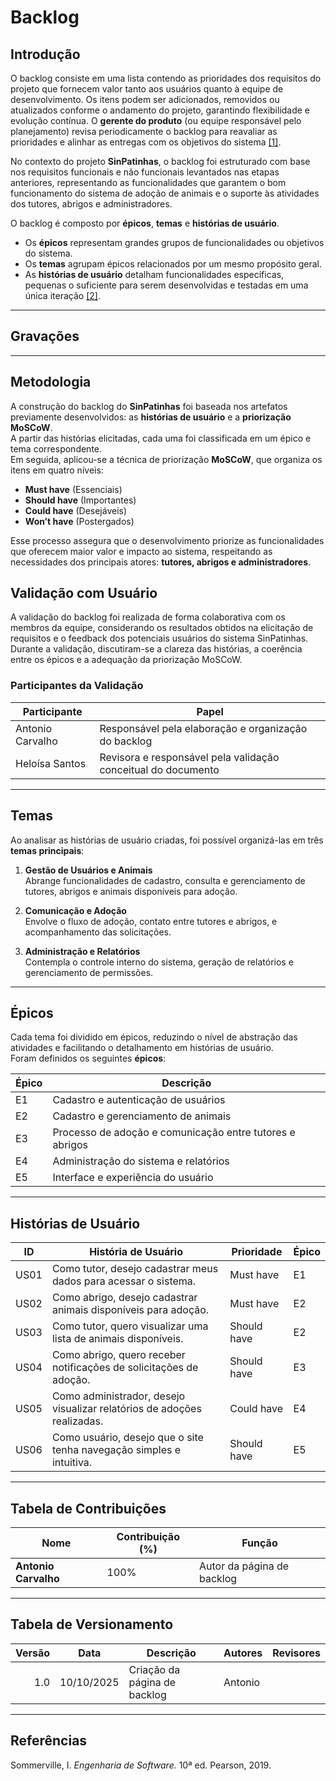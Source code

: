 # Backlog

## Introdução

O backlog consiste em uma lista contendo as prioridades dos requisitos do projeto que fornecem valor tanto aos usuários quanto à equipe de desenvolvimento. Os itens podem ser adicionados, removidos ou atualizados conforme o andamento do projeto, garantindo flexibilidade e evolução contínua. O **gerente do produto** (ou equipe responsável pelo planejamento) revisa periodicamente o backlog para reavaliar as prioridades e alinhar as entregas com os objetivos do sistema <a id="anchor_1" href="#REF1">[1]</a>.

No contexto do projeto **SinPatinhas**, o backlog foi estruturado com base nos requisitos funcionais e não funcionais levantados nas etapas anteriores, representando as funcionalidades que garantem o bom funcionamento do sistema de adoção de animais e o suporte às atividades dos tutores, abrigos e administradores.

O backlog é composto por **épicos**, **temas** e **histórias de usuário**.  
- Os **épicos** representam grandes grupos de funcionalidades ou objetivos do sistema.  
- Os **temas** agrupam épicos relacionados por um mesmo propósito geral.  
- As **histórias de usuário** detalham funcionalidades específicas, pequenas o suficiente para serem desenvolvidas e testadas em uma única iteração <a id="anchor_2" href="#REF2">[2]</a>.

---

## Gravações

---

## Metodologia

A construção do backlog do **SinPatinhas** foi baseada nos artefatos previamente desenvolvidos: as **histórias de usuário** e a **priorização MoSCoW**.  
A partir das histórias elicitadas, cada uma foi classificada em um épico e tema correspondente.  
Em seguida, aplicou-se a técnica de priorização **MoSCoW**, que organiza os itens em quatro níveis:  
- **Must have** (Essenciais)  
- **Should have** (Importantes)  
- **Could have** (Desejáveis)  
- **Won’t have** (Postergados)

Esse processo assegura que o desenvolvimento priorize as funcionalidades que oferecem maior valor e impacto ao sistema, respeitando as necessidades dos principais atores: **tutores, abrigos e administradores**.

## Validação com Usuário

A validação do backlog foi realizada de forma colaborativa com os membros da equipe, considerando os resultados obtidos na elicitação de requisitos e o feedback dos potenciais usuários do sistema SinPatinhas.  
Durante a validação, discutiram-se a clareza das histórias, a coerência entre os épicos e a adequação da priorização MoSCoW.

### Participantes da Validação

| Participante | Papel |
| ------------- | ----- |
| Antonio Carvalho | Responsável pela elaboração e organização do backlog |
| Heloísa Santos | Revisora e responsável pela validação conceitual do documento |

---

## Temas

Ao analisar as histórias de usuário criadas, foi possível organizá-las em três **temas principais**:

1. **Gestão de Usuários e Animais**  
   Abrange funcionalidades de cadastro, consulta e gerenciamento de tutores, abrigos e animais disponíveis para adoção.

2. **Comunicação e Adoção**  
   Envolve o fluxo de adoção, contato entre tutores e abrigos, e acompanhamento das solicitações.

3. **Administração e Relatórios**  
   Contempla o controle interno do sistema, geração de relatórios e gerenciamento de permissões.

---

## Épicos

Cada tema foi dividido em épicos, reduzindo o nível de abstração das atividades e facilitando o detalhamento em histórias de usuário.  
Foram definidos os seguintes **épicos**:

| Épico | Descrição |
|-------|------------|
| E1 | Cadastro e autenticação de usuários |
| E2 | Cadastro e gerenciamento de animais |
| E3 | Processo de adoção e comunicação entre tutores e abrigos |
| E4 | Administração do sistema e relatórios |
| E5 | Interface e experiência do usuário |

---

## Histórias de Usuário

| ID | História de Usuário | Prioridade | Épico |
|----|----------------------|-------------|--------|
| US01 | Como tutor, desejo cadastrar meus dados para acessar o sistema. | Must have | E1 |
| US02 | Como abrigo, desejo cadastrar animais disponíveis para adoção. | Must have | E2 |
| US03 | Como tutor, quero visualizar uma lista de animais disponíveis. | Should have | E2 |
| US04 | Como abrigo, quero receber notificações de solicitações de adoção. | Should have | E3 |
| US05 | Como administrador, desejo visualizar relatórios de adoções realizadas. | Could have | E4 |
| US06 | Como usuário, desejo que o site tenha navegação simples e intuitiva. | Should have | E5 |

---

## Tabela de Contribuições

| **Nome**              | **Contribuição (%)** | **Função**                       |
|------------------------|----------------------|----------------------------------|
| **Antonio Carvalho**   | 100%                 | Autor da página de backlog      |

---

## Tabela de Versionamento

| Versão | Data       | Descrição                                         | Autores  | Revisores |
|-------:|------------|--------------------------------------------------|----------|-----------|
| 1.0    | 10/10/2025 | Criação da página de backlog | Antonio |  |

---

## Referências

Sommerville, I. *Engenharia de Software.* 10ª ed. Pearson, 2019.